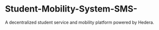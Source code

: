 # Student-Mobility-System-SMS-
A decentralized student service and mobility platform powered by Hedera.
